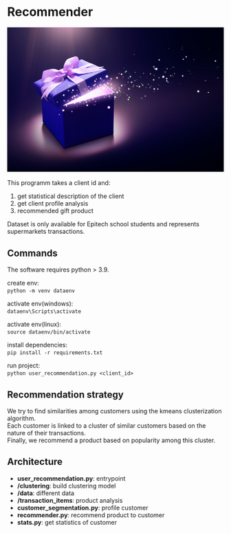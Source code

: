 # Recommender

![gift photo](/assets/cadeau.jpg)


This programm takes a client id and:
1. get statistical description of the client
2. get client profile analysis
3. recommended gift product

Dataset is only available for Epitech school students and represents supermarkets transactions.
## Commands

The software requires python > 3.9.

create env:    
`python -m venv dataenv`

activate env(windows):    
`dataenv\Scripts\activate`

activate env(linux):    
`source dataenv/bin/activate`

install dependencies:  
`pip install -r requirements.txt`

run project:  
`python user_recommendation.py <client_id>`

## Recommendation strategy

We try to find similarities among customers using the kmeans clusterization algorithm.  
Each customer is linked to a cluster of similar customers based on the nature of their transactions.  
Finally, we recommend a product based on popularity among this cluster.

## Architecture

* __user_recommendation.py__: entrypoint
* __/clustering__: build clustering model
* __/data__: different data
* __/transaction_items__: product analysis
* __customer_segmentation.py__: profile customer
* __recommender.py__: recommend product to customer
* __stats.py__: get statistics of customer